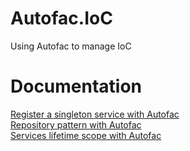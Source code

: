# Autofac.IoC
Using Autofac to manage IoC

# Documentation

<a href="https://mirkomaggioni.com/2016/10/15/register-a-singleton-service-with-autofac/">Register a singleton service with Autofac</a><br/>
<a href="https://mirkomaggioni.com/2016/10/22/repository-pattern-with-autofac/">Repository pattern with Autofac</a><br/>
<a href="https://mirkomaggioni.com/2016/10/29/services-lifetime-scope-with-autofac/">Services lifetime scope with Autofac</a>

